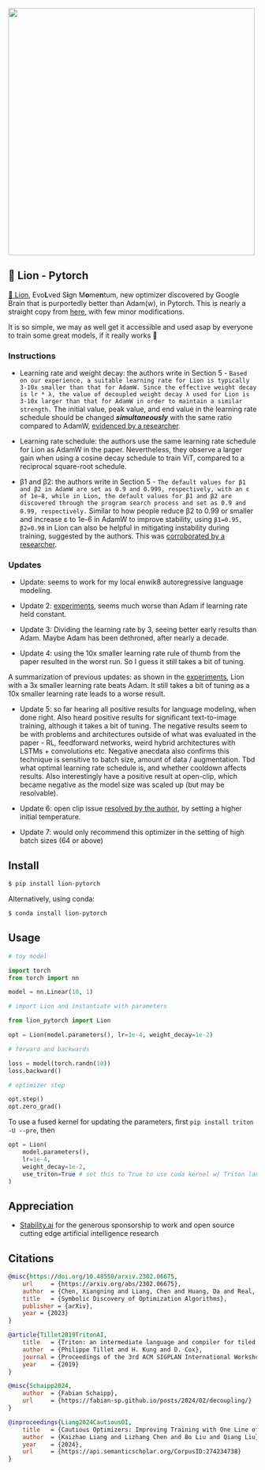 <img src="./lion.png" width="500px"></img>

## 🦁 Lion - Pytorch

<a href="https://arxiv.org/abs/2302.06675">🦁 Lion</a>, Evo**L**ved S**i**gn M**o**me**n**tum, new optimizer discovered by Google Brain that is purportedly better than Adam(w), in Pytorch. This is nearly a straight copy from <a href="https://github.com/google/automl/blob/master/lion/lion_pytorch.py">here</a>, with few minor modifications.

It is so simple, we may as well get it accessible and used asap by everyone to train some great models, if it really works 🤞

### Instructions
- Learning rate and weight decay: the authors write in Section 5 - `Based on our experience, a suitable learning rate for Lion is typically 3-10x smaller than that for AdamW. Since the effective weight decay is lr * λ, the value of decoupled weight decay λ used for Lion is 3-10x larger than that for AdamW in order to maintain a similar strength.` The initial value, peak value, and end value in the learning rate schedule should be changed ***simultaneously*** with the same ratio compared to AdamW, [evidenced by a researcher](https://github.com/lucidrains/lion-pytorch/discussions/1#discussioncomment-5239900).

- Learning rate schedule: the authors use the same learning rate schedule for Lion as AdamW in the paper. Nevertheless, they observe a larger gain when using a cosine decay schedule to train ViT, compared to a reciprocal square-root schedule.

- β1 and β2: the authors write in Section 5 - `The default values for β1 and β2 in AdamW are set as 0.9 and 0.999, respectively, with an ε of 1e−8, while in Lion, the default values for β1 and β2 are discovered through the program search process and set as 0.9 and 0.99, respectively.` Similar to how people reduce β2 to 0.99 or smaller and increase ε to 1e-6 in AdamW to improve stability, using `β1=0.95, β2=0.98` in Lion can also be helpful in mitigating instability during training, suggested by the authors. This was <a href="https://github.com/lucidrains/lion-pytorch/issues/13#issuecomment-1455123143">corroborated by a researcher</a>.

### Updates
- Update: seems to work for my local enwik8 autoregressive language modeling.

- Update 2: <a href="https://api.wandb.ai/links/lucidrains/d4v6c8sl">experiments</a>, seems much worse than Adam if learning rate held constant.

- Update 3: Dividing the learning rate by 3, seeing better early results than Adam. Maybe Adam has been dethroned, after nearly a decade.

- Update 4: using the 10x smaller learning rate rule of thumb from the paper resulted in the worst run. So I guess it still takes a bit of tuning.

A summarization of previous updates: as shown in the <a href="https://api.wandb.ai/links/lucidrains/d4v6c8sl">experiments</a>, Lion with a 3x smaller learning rate beats Adam. It still takes a bit of tuning as a 10x smaller learning rate leads to a worse result.

- Update 5: so far hearing all positive results for language modeling, when done right. Also heard positive results for significant text-to-image training, although it takes a bit of tuning. The negative results seem to be with problems and architectures outside of what was evaluated in the paper - RL, feedforward networks, weird hybrid architectures with LSTMs + convolutions etc. Negative anecdata also confirms this technique is sensitive to batch size, amount of data / augmentation. Tbd what optimal learning rate schedule is, and whether cooldown affects results. Also interestingly have a positive result at open-clip, which became negative as the model size was scaled up (but may be resolvable).

- Update 6: open clip issue [resolved by the author](https://github.com/mlfoundations/open_clip/pull/432#issuecomment-1457323237), by setting a higher initial temperature.

- Update 7: would only recommend this optimizer in the setting of high batch sizes (64 or above)

## Install

```bash
$ pip install lion-pytorch
```
Alternatively, using conda:
```bash
$ conda install lion-pytorch
```

## Usage

```python
# toy model

import torch
from torch import nn

model = nn.Linear(10, 1)

# import Lion and instantiate with parameters

from lion_pytorch import Lion

opt = Lion(model.parameters(), lr=1e-4, weight_decay=1e-2)

# forward and backwards

loss = model(torch.randn(10))
loss.backward()

# optimizer step

opt.step()
opt.zero_grad()
```

To use a fused kernel for updating the parameters, first `pip install triton -U --pre`, then

```python
opt = Lion(
    model.parameters(),
    lr=1e-4,
    weight_decay=1e-2,
    use_triton=True # set this to True to use cuda kernel w/ Triton lang (Tillet et al)
)
```

## Appreciation

- <a href="https://stability.ai/">Stability.ai</a> for the generous sponsorship to work and open source cutting edge artificial intelligence research

## Citations

```bibtex
@misc{https://doi.org/10.48550/arxiv.2302.06675,
    url     = {https://arxiv.org/abs/2302.06675},
    author  = {Chen, Xiangning and Liang, Chen and Huang, Da and Real, Esteban and Wang, Kaiyuan and Liu, Yao and Pham, Hieu and Dong, Xuanyi and Luong, Thang and Hsieh, Cho-Jui and Lu, Yifeng and Le, Quoc V.},
    title   = {Symbolic Discovery of Optimization Algorithms},
    publisher = {arXiv},
    year = {2023}
}
```

```bibtex
@article{Tillet2019TritonAI,
    title   = {Triton: an intermediate language and compiler for tiled neural network computations},
    author  = {Philippe Tillet and H. Kung and D. Cox},
    journal = {Proceedings of the 3rd ACM SIGPLAN International Workshop on Machine Learning and Programming Languages},
    year    = {2019}
}
```

```bibtex
@misc{Schaipp2024,
    author  = {Fabian Schaipp},
    url     = {https://fabian-sp.github.io/posts/2024/02/decoupling/}
}
```

```bibtex
@inproceedings{Liang2024CautiousOI,
    title   = {Cautious Optimizers: Improving Training with One Line of Code},
    author  = {Kaizhao Liang and Lizhang Chen and Bo Liu and Qiang Liu},
    year    = {2024},
    url     = {https://api.semanticscholar.org/CorpusID:274234738}
}
```
